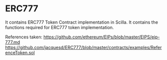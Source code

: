 # ERC777
It contains ERC777 Token Contract implementation in Scilla.
It contains the functions required for ERC777 token implementation.

References taken:
https://github.com/ethereum/EIPs/blob/master/EIPS/eip-777.md
https://github.com/jacquesd/ERC777/blob/master/contracts/examples/ReferenceToken.sol
